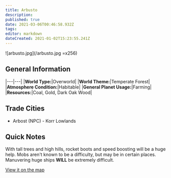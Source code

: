 ```yaml
---
title: Arbusto
description: 
published: true
date: 2021-03-06T00:46:58.932Z
tags: 
editor: markdown
dateCreated: 2021-01-02T15:23:55.241Z
---
```


![arbusto.jpg](/arbusto.jpg =x256)

## General Information

|---|---|
|**World Type:**|Overworld|
|**World Theme:**|Temperate Forest|
|**Atmosphere Condition:**|Habitable|
|**General Planet Usage:**|Farming|
|**Resources:**|Coal, Gold, Dark Oak Wood|

## Trade Cities
- Arbost (NPC) - Korr Lowlands

## Quick Notes

With tall trees and high hills, rocket boots and speed boosting will be a huge help. Mobs aren't known to be a difficulty, but may be in certain places. Manuvering huge ships **WILL** be extremely difficult.

[View it on the map](https://dynmap.starlegacy.net/?worldname=Arbusto)
